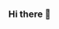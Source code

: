 ### Hi there 👋

<!--
**TanyaSyniavska/TanyaSyniavska** is a ✨ _special_ ✨ repository because its `README.md` (this file) appears on your GitHub profile.

Here are some ideas to get you started:

- 🔭 I’m currently working on my homework 11
- 🌱 I’m currently learning git
- 👯 I’m looking to collaborate on ...
- 🤔 I’m looking for help with SQL
- 💬 Ask me about my favorite book
- 📫 How to reach me: ...
- 😄 Pronouns: ...
- ⚡ Fun fact: haha
-->
